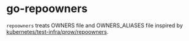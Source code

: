 go-repoowners
===

`repoowners` treats OWNERS file and OWNERS_ALIASES file inspired by [kubernetes/test-infra/prow/repoowners](https://github.com/kubernetes/test-infra/prow/repoowners).
